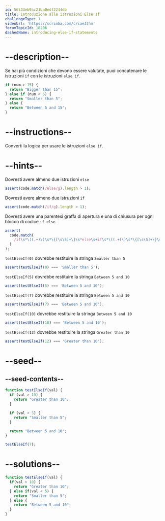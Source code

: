 ```yaml
---
id: 56533eb9ac21ba0edf2244db
title: Introduzione alle istruzioni Else If
challengeType: 1
videoUrl: 'https://scrimba.com/c/caeJ2hm'
forumTopicId: 18206
dashedName: introducing-else-if-statements
---
```


# --description--

Se hai più condizioni che devono essere valutate, puoi concatenare le istruzioni `if` con le istruzioni `else if`.

```js
if (num > 15) {
  return "Bigger than 15";
} else if (num < 5) {
  return "Smaller than 5";
} else {
  return "Between 5 and 15";
}
```

# --instructions--

Converti la logica per usare le istruzioni `else if`.

# --hints--

Dovresti avere almeno due istruzioni `else`

```js
assert(code.match(/else/g).length > 1);
```

Dovresti avere almeno due istruzioni `if`

```js
assert(code.match(/if/g).length > 1);
```

Dovresti avere una parentesi graffa di apertura e una di chiusura per ogni blocco di codice `if else`.

```js
assert(
  code.match(
    /if\s*\((.+)\)\s*\{[\s\S]+\}\s*else\s+if\s*\((.+)\)\s*\{[\s\S]+\}\s*else\s*\{[\s\S]+\s*\}/
  )
);
```

`testElseIf(0)` dovrebbe restituire la stringa `Smaller than 5`

```js
assert(testElseIf(0) === 'Smaller than 5');
```

`testElseIf(5)` dovrebbe restituire la stringa `Between 5 and 10`

```js
assert(testElseIf(5) === 'Between 5 and 10');
```

`testElseIf(7)` dovrebbe restituire la stringa `Between 5 and 10`

```js
assert(testElseIf(7) === 'Between 5 and 10');
```

`testElseIf(10)` dovrebbe restituire la stringa `Between 5 and 10`

```js
assert(testElseIf(10) === 'Between 5 and 10');
```

`testElseIf(12)` dovrebbe restituire la stringa `Greater than 10`

```js
assert(testElseIf(12) === 'Greater than 10');
```

# --seed--

## --seed-contents--

```js
function testElseIf(val) {
  if (val > 10) {
    return "Greater than 10";
  }

  if (val < 5) {
    return "Smaller than 5";
  }

  return "Between 5 and 10";
}

testElseIf(7);
```

# --solutions--

```js
function testElseIf(val) {
  if(val > 10) {
    return "Greater than 10";
  } else if(val < 5) {
    return "Smaller than 5";
  } else {
    return "Between 5 and 10";
  }
}
```
